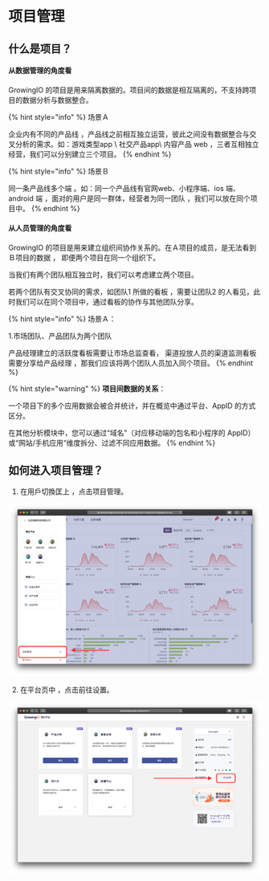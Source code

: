 # 项目管理

## 什么是项目？ 

#### 从数据管理的角度看

GrowingIO 的项目是用来隔离数据的。项目间的数据是相互隔离的，不支持跨项目的数据分析与数据整合。

{% hint style="info" %}
场景Ａ

企业内有不同的产品线 ，产品线之前相互独立运营，彼此之间没有数据整合与交叉分析的需求。如：游戏类型app  \ 社交产品app\  内容产品 web ，三者互相独立经营，我们可以分别建立三个项目。
{% endhint %}

{% hint style="info" %}
场景Ｂ

同一条产品线多个端 。如：同一个产品线有官网web、小程序端、ios 端、android 端 ，面对的用户是同一群体，经营者为同一团队 ，我们可以放在同个项目中。 
{% endhint %}

#### 从人员管理的角度看

GrowingIO 的项目是用来建立组织间协作关系的。在Ａ项目的成员，是无法看到Ｂ项目的数据 ， 即便两个项目在同一个组织下。

当我们有两个团队相互独立时，我们可以考虑建立两个项目。

若两个团队有交叉协同的需求，如团队1 所做的看板 ，需要让团队2 的人看见，此时我们可以在同个项目中，通过看板的协作与其他团队分享。

{% hint style="info" %}
场景Ａ： 

1.市场团队、产品团队为两个团队

产品经理建立的活跃度看板需要让市场总监查看， 渠道投放人员的渠道监测看板需要分享给产品经理 ，那我们应该将两个团队人员加入同个项目。
{% endhint %}

{% hint style="warning" %}
**项目间数据的关系**：

一个项目下的多个应用数据会被合并统计，并在概览中通过平台、AppID 的方式区分。

在其他分析模块中，您可以通过“域名”（对应移动端的包名和小程序的 AppID）或“网站/手机应用“维度拆分、过滤不同应用数据。
{% endhint %}



## 如何进入项目管理？

1. 在用戶切換匡上 ，点击项目管理。

![](../../.gitbook/assets/ying-mu-jie-tu-20200617-xia-wu-7.56.55.png)

2. 在平台页中 ，点击前往设置。

![](../../.gitbook/assets/ying-mu-jie-tu-20200617-xia-wu-7.56.19.png)

